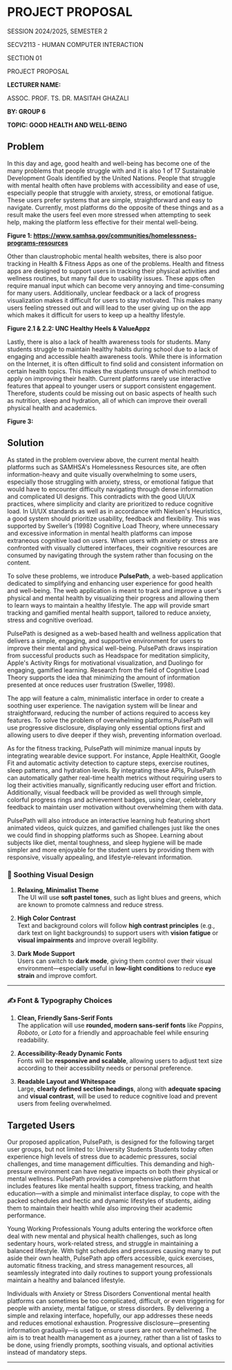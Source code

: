 # PROJECT PROPOSAL

SESSION 2024/2025, SEMESTER 2

SECV2113 - HUMAN COMPUTER INTERACTION

SECTION 01

PROJECT PROPOSAL

**LECTURER NAME:**

ASSOC. PROF. TS. DR. MASITAH GHAZALI

**BY: GROUP 6**

**TOPIC: GOOD HEALTH AND WELL-BEING**

## Problem

In this day and age, good health and well-being has become one of the many problems that people struggle with and it is also 1 of 17 Sustainable Development Goals identified by the United Nations. People that struggle with mental health often have problems with accessibility and ease of use, especially people that struggle with anxiety, stress, or emotional fatigue. These users prefer systems that are simple, straightforward and easy to navigate. Currently, most platforms do the opposite of these things and as a result make the users feel even more stressed when attempting to seek help, making the platform less effective for their mental well-being.

**Figure 1: https://www.samhsa.gov/communities/homelessness-programs-resources**

Other than claustrophobic mental health websites, there is also poor tracking in Health & Fitness Apps as one of the problems. Health and fitness apps are designed to support users in tracking their physical activities and wellness routines, but many fail due to usability issues. These apps often require manual input which can become very annoying and time-consuming for many users. Additionally, unclear feedback or a lack of progress visualization makes it difficult for users to stay motivated. This makes many users feeling stressed out and will lead to the user giving up on the app which makes it difficult for users to keep up a healthy lifestyle.

**Figure 2.1 & 2.2: UNC Healthy Heels & ValueAppz**

Lastly, there is also a lack of health awareness tools for students. Many students struggle to maintain healthy habits during school due to a lack of engaging and accessible health awareness tools. While there is information on the Internet, it is often difficult to find solid and consistent information on certain health topics. This makes the students unsure of which method to apply on improving their health. Current platforms rarely use interactive features that appeal to younger users or support consistent engagement. Therefore, students could be missing out on basic aspects of health such as nutrition, sleep and hydration, all of which can improve their overall physical health and academics.

**Figure 3:**

## Solution

As stated in the problem overview above, the current mental health platforms such as SAMHSA's Homelessness Resources site, are often information-heavy and quite visually overwhelming to some users, especially those struggling with anxiety, stress, or emotional fatigue that would have to encounter difficulty navigating through dense information and complicated UI designs. This contradicts with the good UI/UX practices, where simplicity and clarity are prioritized to reduce cognitive load. In UI/UX standards as well as in accordance with Nielsen's Heuristics, a good system should prioritize usability, feedback and flexibility. This was supported by Sweller’s (1998) Cognitive Load Theory, where unnecessary and excessive information in mental health platforms can impose extraneous cognitive load on users. When users with anxiety or stress are confronted with visually cluttered interfaces, their cognitive resources are consumed by navigating through the system rather than focusing on the content.

To solve these problems, we introduce **PulsePath**, a web-based application dedicated to simplifying and enhancing user experience for good health and well-being. The web application is meant to track and improve a user's physical and mental health by visualizing their progress and allowing them to learn ways to maintain a healthy lifestyle. The app will provide smart tracking and gamified mental health support, tailored to reduce anxiety, stress and cognitive overload.

PulsePath is designed as a web-based health and wellness application that delivers a simple, engaging, and supportive environment for users to improve their mental and physical well-being. PulsePath draws inspiration from successful products such as Headspace for meditation simplicity, Apple's Activity Rings for motivational visualization, and Duolingo for engaging, gamified learning. Research from the field of Cognitive Load Theory supports the idea that minimizing the amount of information presented at once reduces user frustration (Sweller, 1998).

The app will feature a calm, minimalistic interface in order to create a soothing user experience. The navigation system will be linear and straightforward, reducing the number of actions required to access key features. To solve the problem of overwhelming platforms,PulsePath will use progressive disclosure, displaying only essential options first and allowing users to dive deeper if they wish, preventing information overload.

As for the fitness tracking, PulsePath will minimize manual inputs by integrating wearable device support. For instance, Apple HealthKit, Google Fit and automatic activity detection to capture steps, exercise routines, sleep patterns, and hydration levels. By integrating these APIs, PulsePath can automatically gather real-time health metrics without requiring users to log their activities manually, significantly reducing user effort and friction. Additionally, visual feedback will be provided as well through simple, colorful progress rings and achievement badges, using clear, celebratory feedback to maintain user motivation without overwhelming them with data.

PulsePath will also introduce an interactive learning hub featuring short animated videos, quick quizzes, and gamified challenges just like the ones we could find in shopping platforms such as Shopee. Learning about subjects like diet, mental toughness, and sleep hygiene will be made simpler and more enjoyable for the student users by providing them with responsive, visually appealing, and lifestyle-relevant information.

### 🎨 Soothing Visual Design

1. **Relaxing, Minimalist Theme**  
   The UI will use **soft pastel tones**, such as light blues and greens, which are known to promote calmness and reduce stress.

2. **High Color Contrast**  
   Text and background colors will follow **high contrast principles** (e.g., dark text on light backgrounds) to support users with **vision fatigue** or **visual impairments** and improve overall legibility.

3. **Dark Mode Support**  
   Users can switch to **dark mode**, giving them control over their visual environment—especially useful in **low-light conditions** to reduce **eye strain** and improve comfort.

---

### ✍️ Font & Typography Choices

1. **Clean, Friendly Sans-Serif Fonts**  
   The application will use **rounded, modern sans-serif fonts** like _Poppins_, _Roboto_, or _Lato_ for a friendly and approachable feel while ensuring readability.

2. **Accessibility-Ready Dynamic Fonts**  
   Fonts will be **responsive and scalable**, allowing users to adjust text size according to their accessibility needs or personal preference.

3. **Readable Layout and Whitespace**  
   Large, **clearly defined section headings**, along with **adequate spacing** and **visual contrast**, will be used to reduce cognitive load and prevent users from feeling overwhelmed.



## Targeted Users

Our proposed application, PulsePath, is designed for the following target user groups, but not limited to:
University Students
Students today often experience high levels of stress due to academic pressures, social challenges, and time management difficulties. This demanding and high-pressure environment can have negative impacts on both their physical or mental wellness.
PulsePath provides a comprehensive platform that includes features like mental health support, fitness tracking, and health education—with a simple and minimalist interface display, to cope with the packed schedules and hectic and dynamic lifestyles of students, aiding them to maintain their health while also improving their academic performance.


Young Working Professionals
Young adults entering the workforce often deal with new mental and physical health challenges, such as long sedentary hours, work-related stress, and struggle in maintaining a balanced lifestyle.
With tight schedules and pressures causing many to put aside their own health, PulsePath app offers accessible, quick exercises, automatic fitness tracking, and stress management resources, all seamlessly integrated into daily routines to support young professionals maintain a healthy and balanced lifestyle.


Individuals with Anxiety or Stress Disorders
Conventional mental health platforms can sometimes be too complicated, difficult, or even triggering for people with anxiety, mental fatigue, or stress disorders. By delivering a simple and relaxing interface, hopefully, our app addresses these needs and reduces emotional exhaustion.
Progressive disclosure—presenting information gradually—is used to ensure users are not overwhelmed. The aim is to treat health management as a journey, rather than a list of tasks to be done, using friendly prompts, soothing visuals, and optional activities instead of mandatory steps.



---

